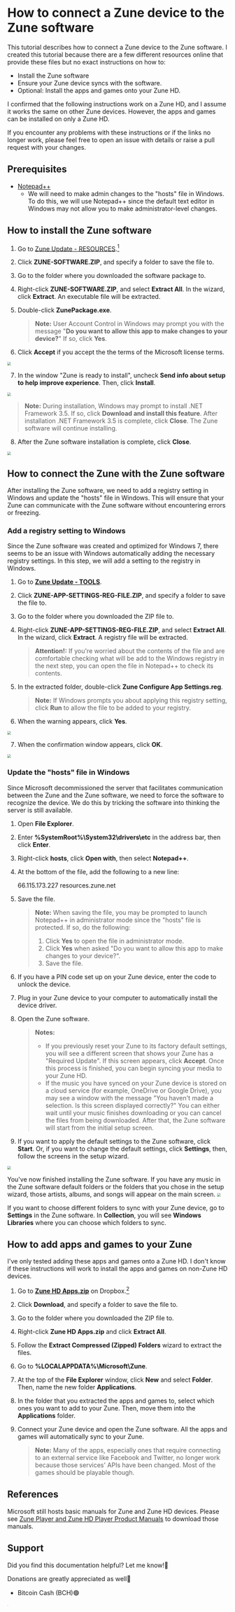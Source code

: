 # How to connect a Zune device to the Zune software
This tutorial describes how to connect a Zune device to the Zune software. I created this tutorial because there are a few different resources online that provide these files but no exact instructions on how to:
- Install the Zune software
- Ensure your Zune device syncs with the software.
- Optional: Install the apps and games onto your Zune HD. 

I confirmed that the following instructions work on a Zune HD, and I assume it works the same on other Zune devices. However, the apps and games can be installed on only a Zune HD.

If you encounter any problems with these instructions or if the links no longer work, please feel free to open an issue with details or raise a pull request with your changes.

## Prerequisites
- [Notepad++](https://notepad-plus-plus.org/)
	- We will need to make admin changes to the "hosts" file in Windows. To do this, we will use Notepad++ since the default text editor in Windows may not allow you to make administrator-level changes.

## How to install the Zune software
1. Go to [Zune Update - RESOURCES](https://www.zuneupdate.com/resources/).[^1]
2. Click **ZUNE-SOFTWARE.ZIP**, and specify a folder to save the file to.
3. Go to the folder where you downloaded the software package to.
4. Right-click **ZUNE-SOFTWARE.ZIP**, and select **Extract All**. In the wizard, click **Extract**. An executable file will be extracted.
5. Double-click **ZunePackage.exe**.

   > **Note:** User Account Control in Windows may prompt you with the message "**Do you want to allow this app to make changes to your device?**" If so, click **Yes**.

6. Click **Accept** if you accept the the terms of the Microsoft license terms.
<img src="https://github.com/josh-wong/zune-software-setup/blob/main/images/microsoft_license_accept.png?raw=true" style="zoom: 50%;" />

7. In the window "Zune is ready to install", uncheck **Send info about setup to help improve experience**. Then, click **Install**.
<img src="https://github.com/josh-wong/zune-software-setup/blob/main/images/zune_software_install.png?raw=true" style="zoom: 50%;" />

   > **Note:** During installation, Windows may prompt to install .NET Framework 3.5. If so, click **Download and install this feature**. After installation .NET Framework 3.5 is complete, click **Close**. The Zune software will continue installing.

8. After the Zune software installation is complete, click **Close**.
<img src="https://github.com/josh-wong/zune-software-setup/blob/main/images/zune_software_installation_complete.png?raw=true" style="zoom: 50%;" />

## How to connect the Zune with the Zune software
After installing the Zune software, we need to add a registry setting in Windows and update the "hosts" file in Windows. This will ensure that your Zune can communicate with the Zune software without encountering errors or freezing.

### Add a registry setting to Windows
Since the Zune software was created and optimized for Windows 7, there seems to be an issue with Windows automatically adding the necessary registry settings. In this step, we will add a setting to the registry in Windows.
1. Go to **[Zune Update - TOOLS](https://www.zuneupdate.com/resources/tools/)**.
2. Click **ZUNE-APP-SETTINGS-REG-FILE.ZIP**, and specify a folder to save the file to.
3. Go to the folder where you downloaded the ZIP file to.
4. Right-click **ZUNE-APP-SETTINGS-REG-FILE.ZIP**, and select **Extract All**. In the wizard, click **Extract**. A registry file will be extracted.

   > **Attention!:** If you're worried about the contents of the file and are comfortable checking what will be add to the Windows registry in the next step, you can open the file in Notepad++ to check its contents.

5. In the extracted folder, double-click **Zune Configure App Settings.reg**. 

   > **Note:** If Windows prompts you about applying this registry setting, click **Run** to allow the file to be added to your registry.

6. When the warning appears, click **Yes**.
<img src="https://github.com/josh-wong/zune-software-setup/blob/main/images/registry_editor_warning.png?raw=true" style="zoom: 50%;" />

7. When the confirmation window appears, click **OK**.
<img src="https://github.com/josh-wong/zune-software-setup/blob/main/images/registry_editor_confirmation.png?raw=true" style="zoom: 50%;" />

### Update the "hosts" file in Windows
Since Microsoft decommissioned the server that facilitates communication between the Zune and the Zune software, we need to force the software to recognize the device. We do this by tricking the software into thinking the server is still available.
1. Open **File Explorer**.
2. Enter **%SystemRoot%\System32\drivers\etc** in the address bar, then click **Enter**.
3. Right-click **hosts**, click **Open with**, then select **Notepad++**.
4. At the bottom of the file, add the following to a new line: 

     66.115.173.227	resources.zune.net

4. Save the file.

   > **Note:** When saving the file, you may be prompted to launch Notepad++ in administrator mode since the "hosts" file is protected. If so, do the following:
   >	1. Click **Yes** to open the file in administrator mode.
   >	2. Click **Yes** when asked "Do you want to allow this app to make changes to your device?".
   >	3. Save the file.

5. If you have a PIN code set up on your Zune device, enter the code to unlock the device.
6. Plug in your Zune device to your computer to automatically install the device driver.
7. Open the Zune software.

   > **Notes:** 
   > - If you previously reset your Zune to its factory default settings, you will see a different screen that shows your Zune has a "Required Update". If this screen appears, click **Accept**. Once this process is finished, you can begin syncing your media to your Zune HD.
   > - If the music you have synced on your Zune device is stored on a cloud service (for example, OneDrive or Google Drive), you may see a window with the message "You haven't made a selection. Is this screen displayed correctly?" You can either wait until your music finishes downloading or you can cancel the files from being downloaded. After that, the Zune software will start from the initial setup screen.

8. If you want to apply the default settings to the Zune software, click **Start**. Or, if you want to change the default settings, click **Settings**, then, follow the screens in the setup wizard.
<img src="https://github.com/josh-wong/zune-software-setup/blob/main/images/zune_software_setup_screen.png?raw=true" style="zoom: 50%;" />

You've now finished installing the Zune software. If you have any music in the Zune software default folders or the folders that you chose in the setup wizard, those artists, albums, and songs will appear on the main screen.
<img src="https://github.com/josh-wong/zune-software-setup/blob/main/images/zune_software.png?raw=true" style="zoom: 50%;" />

If you want to choose different folders to sync with your Zune device, go to **Settings** in the Zune software. In **Collection**, you will see **Windows Libraries** where you can choose which folders to sync.

## How to add apps and games to your Zune
I've only tested adding these apps and games onto a Zune HD. I don't know if these instructions will work to install the apps and games on non-Zune HD devices.
1. Go to **[Zune HD Apps.zip](https://www.dropbox.com/s/rqsifa8ukbkvybb/Zune%20HD%20Apps.zip?dl=0)** on Dropbox.[^2]
2. Click **Download**, and specify a folder to save the file to.
3. Go to the folder where you downloaded the ZIP file to. 
4. Right-click **Zune HD Apps.zip** and click **Extract All**.
5. Follow the **Extract Compressed (Zipped) Folders** wizard to extract the files.
6. Go to **%LOCALAPPDATA%\Microsoft\Zune**. 
7. At the top of the **File Explorer** window, click **New** and select **Folder**. Then, name the new folder **Applications**.
8. In the folder that you extracted the apps and games to, select which ones you want to add to your Zune. Then, move them into the **Applications** folder.
9. Connect your Zune device and open the Zune software. All the apps and games will automatically sync to your Zune.

   > **Note:** Many of the apps, especially ones that require connecting to an external service like Facebook and Twitter, no longer work because those services' APIs have been changed. Most of the games should be playable though.

## References
Microsoft still hosts basic manuals for Zune and Zune HD devices. Please see [Zune Player and Zune HD Player Product Manuals](https://www.microsoft.com/en-us/download/details.aspx?id=30468) to download those manuals.

## Support
Did you find this documentation helpful? Let me know!💬

Donations are greatly appreciated as well🙏

- Bitcoin Cash (BCH)🟢
<img src="https://github.com/josh-wong/zune-software-setup/blob/main/images/bitcoin_cash_qr_code_github_zune_software_setup.png.png?raw=true" style="zoom: 10%;" width="18%" height="18%" />

- Ko-Fi☕ [josh_haha](https://ko-fi.com/josh_haha)
- PayPal.me💰 [@tokyojosh](https://paypal.me/tokyojosh?country.x=JP&locale.x=en_US)

[^1]: Special thanks to [Zune Update](https://www.zuneupdate.com/) for providing an IP address that provides the server of reference that we need when connecting a Zune device with the Zune software.
[^2]: Special thanks to u/BenjaminGordonT on Reddit for providing a Dropbox link to the ZIP file of the Zune HD apps and games: [All the Original Zune HD Apps and Games!](https://www.reddit.com/r/Zune/comments/52yo3h/all_the_original_zune_hd_apps_and_games/)
